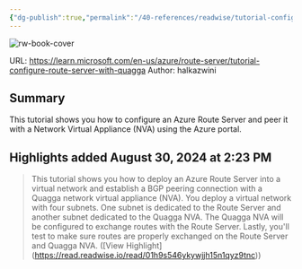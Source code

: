 ```yaml
---
{"dg-publish":true,"permalink":"/40-references/readwise/tutorial-configure-peering-between-azure-route-server-and-network-virtual-appliance/","tags":["rw/articles"]}
---
```


![rw-book-cover](https://learn.microsoft.com/en-us/media/open-graph-image.png)
  
URL: https://learn.microsoft.com/en-us/azure/route-server/tutorial-configure-route-server-with-quagga
Author: halkazwini

## Summary

This tutorial shows you how to configure an Azure Route Server and peer it with a Network Virtual Appliance (NVA) using the Azure portal.

## Highlights added August 30, 2024 at 2:23 PM
>This tutorial shows you how to deploy an Azure Route Server into a virtual network and establish a BGP peering connection with a Quagga network virtual appliance (NVA). You deploy a virtual network with four subnets. One subnet is dedicated to the Route Server and another subnet dedicated to the Quagga NVA. The Quagga NVA will be configured to exchange routes with the Route Server. Lastly, you'll test to make sure routes are properly exchanged on the Route Server and Quagga NVA. ([View Highlight] (https://read.readwise.io/read/01h9s546ykywjjh15n1qyz9tnc))



